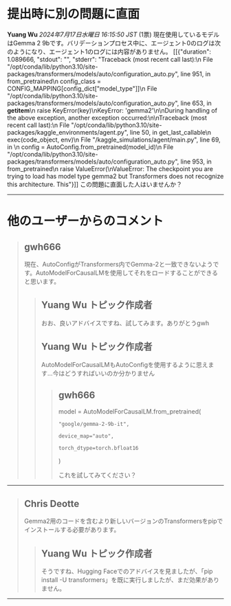 # 提出時に別の問題に直面
**Yuang Wu** *2024年7月17日水曜日 16:15:50 JST* (1票)
現在使用しているモデルはGemma 2 9bです。バリデーションプロセス中に、エージェント0のログは次のようになり、エージェント1のログには内容がありません。
[[{"duration": 1.089666, "stdout": "", "stderr": "Traceback (most recent call last):\n  File \"/opt/conda/lib/python3.10/site-packages/transformers/models/auto/configuration_auto.py\", line 951, in from_pretrained\n    config_class = CONFIG_MAPPING[config_dict[\"model_type\"]]\n  File \"/opt/conda/lib/python3.10/site-packages/transformers/models/auto/configuration_auto.py\", line 653, in __getitem__\n    raise KeyError(key)\nKeyError: 'gemma2'\n\nDuring handling of the above exception, another exception occurred:\n\nTraceback (most recent call last):\n  File \"/opt/conda/lib/python3.10/site-packages/kaggle_environments/agent.py\", line 50, in get_last_callable\n    exec(code_object, env)\n  File \"/kaggle_simulations/agent/main.py\", line 69, in <module>\n    config = AutoConfig.from_pretrained(model_id)\n  File \"/opt/conda/lib/python3.10/site-packages/transformers/models/auto/configuration_auto.py\", line 953, in from_pretrained\n    raise ValueError(\nValueError: The checkpoint you are trying to load has model type gemma2 but Transformers does not recognize this architecture. This"}]]
この問題に直面した人はいませんか？

---
 # 他のユーザーからのコメント
> ## gwh666
> 
> 現在、AutoConfigがTransformers内でGemma-2と一致できないようです。AutoModelForCausalLMを使用してそれをロードすることができると思います。
> 
> 
> > ## Yuang Wu トピック作成者
> > 
> > おお、良いアドバイスですね、試してみます。ありがとうgwh
> > 
> > 
> > 
> > ## Yuang Wu トピック作成者
> > 
> > AutoModelForCausalLMもAutoConfigを使用するように思えます…今はどうすればいいのか分かりません
> > 
> > 
> > > ## gwh666
> > > 
> > > model = AutoModelForCausalLM.from_pretrained(
> > > 
> > >     "google/gemma-2-9b-it",
> > > 
> > >     device_map="auto",
> > > 
> > >     torch_dtype=torch.bfloat16
> > > 
> > > )
> > > 
> > > これを試してみてください？
> > > 
> > > 
---
> ## Chris Deotte
> 
> Gemma2用のコードを含むより新しいバージョンのTransformersをpipでインストールする必要があります。
> 
> 
> > ## Yuang Wu トピック作成者
> > 
> > そうですね、Hugging Faceでのアドバイスを見ましたが、「pip install -U transformers」を既に実行しましたが、まだ効果がありません。
> > 
> > 
---
